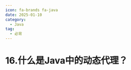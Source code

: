 ```yaml
---
icon: fa-brands fa-java
date: 2025-01-10
category:
  - Java
tag:
  - 必背
---
```

# 16.什么是Java中的动态代理？

